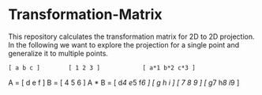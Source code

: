 # Transformation-Matrix
This repository calculates the transformation matrix for 2D to 2D projection. In the following we want to explore the projection for a single point and generalize it to multiple points.

    [ a b c ]        [ 1 2 3 ]            [ a*1 b*2 c*3 ]
A = [ d e f ]    B = [ 4 5 6 ]    A * B = [ d*4 e*5 f*6 ]
    [ g h i ]        [ 7 8 9 ]            [ g*7 h*8 i*9 ]
